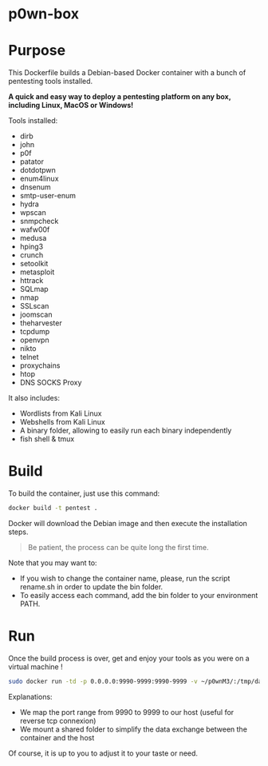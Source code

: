 # p0wn-box

# Purpose

This Dockerfile builds a Debian-based Docker container with a bunch of pentesting tools installed.

**A quick and easy way to deploy a pentesting platform on any box, including Linux, MacOS or Windows!**

Tools installed:

- dirb
- john
- p0f
- patator
- dotdotpwn
- enum4linux
- dnsenum
- smtp-user-enum
- hydra
- wpscan
- snmpcheck
- wafw00f
- medusa
- hping3
- crunch
- setoolkit
- metasploit
- httrack
- SQLmap
- nmap
- SSLscan
- joomscan
- theharvester
- tcpdump
- openvpn
- nikto
- telnet
- proxychains
- htop
- DNS SOCKS Proxy

It also includes:

- Wordlists from Kali Linux
- Webshells from Kali Linux
- A binary folder, allowing to easily run each binary independently
- fish shell & tmux

# Build

To build the container, just use this command:

```bash
docker build -t pentest .
```

Docker will download the Debian image and then execute the installation steps.

> Be patient, the process can be quite long the first time.

Note that you may want to:

- If you wish to change the container name, please, run the script rename.sh in order to update the bin folder.
- To easily access each command, add the bin folder to your environment PATH.

# Run

Once the build process is over, get and enjoy your tools as you were on a virtual machine !

```bash
sudo docker run -td -p 0.0.0.0:9990-9999:9990-9999 -v ~/p0wnM3/:/tmp/data --name pentest pentest
```

Explanations:

- We map the port range from 9990 to 9999 to our host (useful for reverse tcp connexion)
- We mount a shared folder to simplify the data exchange between the container and the host

Of course, it is up to you to adjust it to your taste or need.
